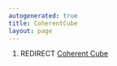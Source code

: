```yaml
---
autogenerated: true
title: CoherentCube
layout: page
---
```


1.  REDIRECT [Coherent Cube](Coherent_Cube "wikilink")
